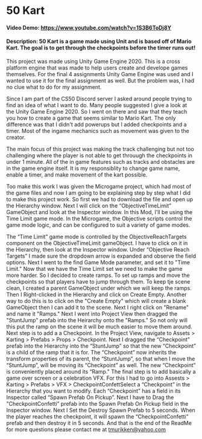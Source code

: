 # 50 Kart
#### Video Demo:  <https://www.youtube.com/watch?v=1S3B6ToDj8Y>
#### Description: 50 Kart is a game made using Unit and is based off of Mario Kart. The goal is to get through the checkpoints before the timer runs out! 

This project was made using Unity Game Engine 2020. This is a cross platform engine that was made to help users create and develope games themselves. For the final 4 assignments Unity Game Engine was used and I wanted to use it for the final assignment as well. But the problem was, I had no clue what to do for my assignment. 

Since I am part of the CS50 Discord server I asked around people trying to find an idea of what I want to do. Many people suggested I give a look at the Unity Game Engine 2020. So I went on there and saw that they teach you how to create a game that seems similar to Mario Kart. The only difference was that I didn't add powerups but I added checkpoints and a timer. Most of the ingame mechanics such as movement was given to the creator. 

The main focus of this project was making the track challenging but not too challenging where the player is not able to get throuugh the checkpoints in under 1 minute. All of the in game features such as tracks and obstacles are in the game engine itself. It is my responsiblity to change game name, enable a timer, and make movement of the kart possible. 

Too make this work I was given the Microgame project, which had most of the game files and now I am going to be explaining step by step what I did to make this project work. So first we had to download the file and open up the Hierarchy window. Next I will click on the “ObjectiveTimeLimit” GameObject and look at the Inspector window. In this Mod, I'll be using the Time Limit game mode. In the Microgame, the Objective scripts control the game mode logic, and can be configured to suit a variety of game modes.

The “Time Limit” game mode is controlled by the ObjectiveReachTargets component on the ObjectiveTimeLimit gameObject. I have to click on it in the Hierarchy, then look at the Inspector window. Under “Objective Reach Targets” I made sure the dropdown arrow is expanded and observe the field options. Next I went to the find Game Mode parameter, and set it to "Time Limit." Now that we have the Time Limit set we need to make the game more harder. So I decided to create ramps. To set up ramps and move the checkpoints so that players have to jump through them. To keep tje scene clean, I created a parent GameObject under which we will keep the ramps. Then I Right-clicked in the Hierarchy and click on Create Empty. Another way to do this is to click on the "Create Empty" which will create a blank GameObject then I can add it to the scene. Next I right click on "Rename" and name it "Ramps." Next I went into Project View then dragged the "StuntJump" prefab into the Heirarchy onto the "Ramps." So not only will this put the ramp on the scene it will be much easier to move them around. Next step is to add a a Checkpoint.  In the Project View, navigate to Assets >  Karting > Prefabs > Props > Checkpoint. Next I dragged the “Checkpoint” prefab into the Hierarchy into the “StuntJump” so that the new “Checkpoint” is a child of the ramp that it is for. The “Checkpoint” now inherits the transform properties of its parent, the “StuntJump”, so that when I move the “StuntJump”, will be moving its “Checkpoint” as well. The new “Checkpoint” is conveniently placed around its “Ramp." The final step is to add basically a game over screen or a celebration VFX. For this I had to go into Assests > Karting > Prefabs > VFX > CheckpointConfettSelect a “Checkpoint” in the Hierarchy that you want to modify. Each “Checkpoint” has a field in its Inspector called “Spawn Prefab On Pickup”. Next I have to Drag the "CheckpointConfetti” prefab into the Spawn Prefab On Pickup field in the Inspector window. Next I Set the Destroy Spawn Prefab to 5 seconds. When the player reaches the checkpoint, it will spawn the “CheckpointConfetti” prefab and then destroy it in 5 seconds. And that is the end of the ReadMe for more questions please contact me at tmurikken@yahoo.com 

